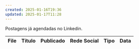 ```yaml
---
created: 2025-01-16T19:36
updated: 2025-01-17T11:28
---
```

Postagens já agendadas no Linkedin. 

<!-- QueryToSerialize: TABLE title as "Título", choice(posted, "sim", "não") as "Publicado", media as "Rede Social", type as "Tipo", dateformat(date, "yyyy/MM/dd") as "Data" FROM "posts" where file.name != "README" -->
<!-- SerializedQuery: TABLE title as "Título", choice(posted, "sim", "não") as "Publicado", media as "Rede Social", type as "Tipo", dateformat(date, "yyyy/MM/dd") as "Data" FROM "posts" where file.name != "README" -->

| File | Título | Publicado | Rede Social | Tipo | Data |
| ---- | ------ | --------- | ----------- | ---- | ---- |
<!-- SerializedQuery END -->

